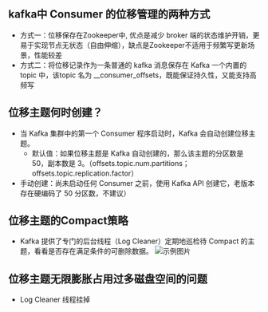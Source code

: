 ## kafka中 Consumer 的位移管理的两种方式
 - 方式一：位移保存在Zookeeper中, 优点是减少 broker 端的状态维护开销，更易于实现节点无状态（自由伸缩），缺点是Zookeeper不适用于频繁写更新场景，性能较差
 - 方式二：将位移记录作为一条普通的 kafka 消息保存在 Kafka 一个内置的topic 中，该topic 名为 __consumer_offsets，既能保证持久性，又能支持高频写


## 位移主题何时创建？
 - 当 Kafka 集群中的第一个 Consumer 程序启动时，Kafka 会自动创建位移主题。
   - 默认值：如果位移主题是 Kafka 自动创建的，那么该主题的分区数是 50，副本数是 3。（offsets.topic.num.partitions；offsets.topic.replication.factor）
 - 手动创建：尚未启动任何 Consumer 之前，使用 Kafka API 创建它，老版本存在硬编码了 50 分区数，不建议）

## 位移主题的Compact策略
 - Kafka 提供了专门的后台线程（Log Cleaner）定期地巡检待 Compact 的主题，看看是否存在满足条件的可删除数据。
![示例图片](./images/Compact.png)


## 位移主题无限膨胀占用过多磁盘空间的问题
 - Log Cleaner 线程挂掉